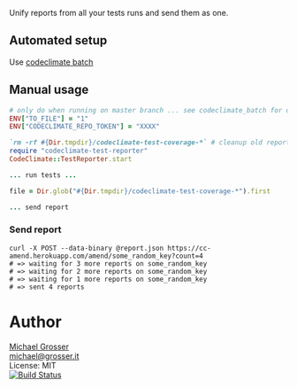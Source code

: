 Unify reports from all your tests runs and send them as one.

## Automated setup

Use [codeclimate batch](https://github.com/grosser/codeclimate_batch)

## Manual usage

```Ruby
# only do when running on master branch ... see codeclimate_batch for details
ENV["TO_FILE"] = "1"
ENV["CODECLIMATE_REPO_TOKEN"] = "XXXX"

`rm -rf #{Dir.tmpdir}/codeclimate-test-coverage-*` # cleanup old reports
require "codeclimate-test-reporter"
CodeClimate::TestReporter.start

... run tests ...

file = Dir.glob("#{Dir.tmpdir}/codeclimate-test-coverage-*").first

... send report
```

### Send report

```
curl -X POST --data-binary @report.json https://cc-amend.herokuapp.com/amend/some_random_key?count=4
# => waiting for 3 more reports on some_random_key
# => waiting for 2 more reports on some_random_key
# => waiting for 1 more reports on some_random_key
# => sent 4 reports
```

Author
======
[Michael Grosser](http://grosser.it)<br/>
michael@grosser.it<br/>
License: MIT<br/>
[![Build Status](https://travis-ci.org/grosser/amend.png)](https://travis-ci.org/grosser/amend)
